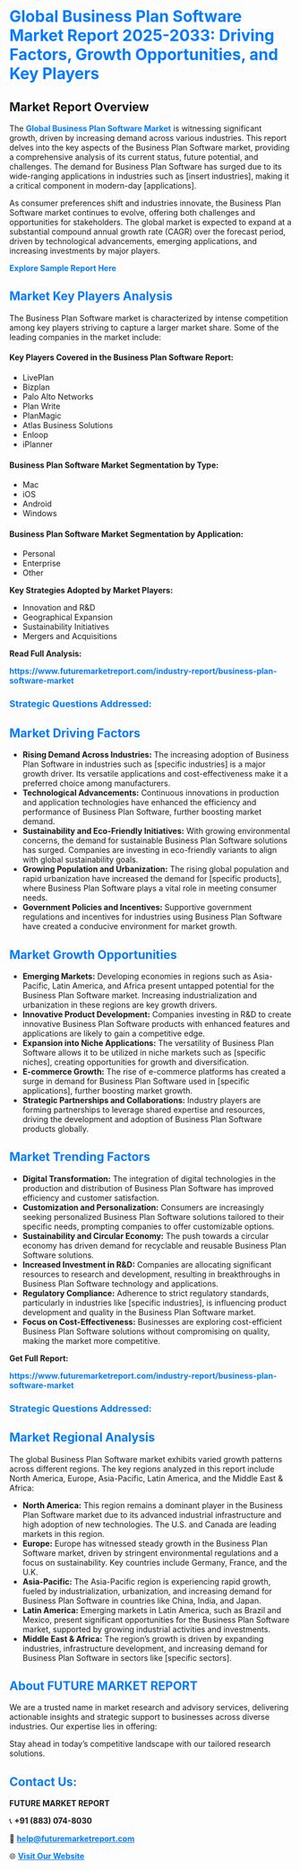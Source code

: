 <h1 style="color: #007BFF;">Global Business Plan Software Market Report 2025-2033: Driving Factors, Growth Opportunities, and Key Players</h1>

<section id="overview">
<h2>Market Report Overview</h2>
<p>The <a href="https://www.futuremarketreport.com/industry-report/business-plan-software-market" style="color: #007BFF; text-decoration: none;"><strong>Global Business Plan Software Market</strong></a> is witnessing significant growth, driven by increasing demand across various industries. This report delves into the key aspects of the Business Plan Software market, providing a comprehensive analysis of its current status, future potential, and challenges. The demand for Business Plan Software has surged due to its wide-ranging applications in industries such as [insert industries], making it a critical component in modern-day [applications].</p>
<p>As consumer preferences shift and industries innovate, the Business Plan Software market continues to evolve, offering both challenges and opportunities for stakeholders. The global market is expected to expand at a substantial compound annual growth rate (CAGR) over the forecast period, driven by technological advancements, emerging applications, and increasing investments by major players.</p>
</section>

<section id="overview">
<p><a href="https://www.futuremarketreport.com/request-sample/reportId=99428" style="color: #007BFF; text-decoration: none;"><strong>Explore Sample Report Here</strong></a></p>
</section>

<section id="key-players">
<h2 style="color: #007BFF;">Market Key Players Analysis</h2>
<p>The Business Plan Software market is characterized by intense competition among key players striving to capture a larger market share. Some of the leading companies in the market include:</p>
<h4>Key Players Covered in the Business Plan Software Report:</h4>
<ul><li>LivePlan</li><li>Bizplan</li><li>Palo Alto Networks</li><li>Plan Write</li><li>PlanMagic</li><li>Atlas Business Solutions</li><li>Enloop</li><li>iPlanner</li></ul>
<h4>Business Plan Software Market Segmentation by Type:</h4>
<ul><li>Mac</li><li>iOS</li><li>Android</li><li>Windows</li></ul>

<h4>Business Plan Software Market Segmentation by Application:</h4>
<ul><li>Personal</li><li>Enterprise</li><li>Other</li></ul>
<p><strong>Key Strategies Adopted by Market Players:</strong></p>
<ul>
<li>Innovation and R&D</li>
<li>Geographical Expansion</li>
<li>Sustainability Initiatives</li>
<li>Mergers and Acquisitions</li>
</ul>
</section>

<section>
<p><strong>Read Full Analysis: </strong></p><a href="https://www.futuremarketreport.com/industry-report/business-plan-software-market" style="color: #007BFF; text-decoration: none;"><strong>https://www.futuremarketreport.com/industry-report/business-plan-software-market</strong></a>
<h3 style="color: #007BFF;">Strategic Questions Addressed:</h3>
</section>

<section id="driving-factors">
<h2 style="color: #007BFF;">Market Driving Factors</h2>
<ul>
<li><strong>Rising Demand Across Industries:</strong> The increasing adoption of Business Plan Software in industries such as [specific industries] is a major growth driver. Its versatile applications and cost-effectiveness make it a preferred choice among manufacturers.</li>
<li><strong>Technological Advancements:</strong> Continuous innovations in production and application technologies have enhanced the efficiency and performance of Business Plan Software, further boosting market demand.</li>
<li><strong>Sustainability and Eco-Friendly Initiatives:</strong> With growing environmental concerns, the demand for sustainable Business Plan Software solutions has surged. Companies are investing in eco-friendly variants to align with global sustainability goals.</li>
<li><strong>Growing Population and Urbanization:</strong> The rising global population and rapid urbanization have increased the demand for [specific products], where Business Plan Software plays a vital role in meeting consumer needs.</li>
<li><strong>Government Policies and Incentives:</strong> Supportive government regulations and incentives for industries using Business Plan Software have created a conducive environment for market growth.</li>
</ul>
</section>

<section id="growth-opportunities">
<h2 style="color: #007BFF;">Market Growth Opportunities</h2>
<ul>
<li><strong>Emerging Markets:</strong> Developing economies in regions such as Asia-Pacific, Latin America, and Africa present untapped potential for the Business Plan Software market. Increasing industrialization and urbanization in these regions are key growth drivers.</li>
<li><strong>Innovative Product Development:</strong> Companies investing in R&D to create innovative Business Plan Software products with enhanced features and applications are likely to gain a competitive edge.</li>
<li><strong>Expansion into Niche Applications:</strong> The versatility of Business Plan Software allows it to be utilized in niche markets such as [specific niches], creating opportunities for growth and diversification.</li>
<li><strong>E-commerce Growth:</strong> The rise of e-commerce platforms has created a surge in demand for Business Plan Software used in [specific applications], further boosting market growth.</li>
<li><strong>Strategic Partnerships and Collaborations:</strong> Industry players are forming partnerships to leverage shared expertise and resources, driving the development and adoption of Business Plan Software products globally.</li>
</ul>
</section>

<section id="trending-factors">
<h2 style="color: #007BFF;">Market Trending Factors</h2>
<ul>
<li><strong>Digital Transformation:</strong> The integration of digital technologies in the production and distribution of Business Plan Software has improved efficiency and customer satisfaction.</li>
<li><strong>Customization and Personalization:</strong> Consumers are increasingly seeking personalized Business Plan Software solutions tailored to their specific needs, prompting companies to offer customizable options.</li>
<li><strong>Sustainability and Circular Economy:</strong> The push towards a circular economy has driven demand for recyclable and reusable Business Plan Software solutions.</li>
<li><strong>Increased Investment in R&D:</strong> Companies are allocating significant resources to research and development, resulting in breakthroughs in Business Plan Software technology and applications.</li>
<li><strong>Regulatory Compliance:</strong> Adherence to strict regulatory standards, particularly in industries like [specific industries], is influencing product development and quality in the Business Plan Software market.</li>
<li><strong>Focus on Cost-Effectiveness:</strong> Businesses are exploring cost-efficient Business Plan Software solutions without compromising on quality, making the market more competitive.</li>
</ul>
</section>

<section>
<p><strong>Get Full Report: </strong></p><a href="https://www.futuremarketreport.com/industry-report/business-plan-software-market" style="color: #007BFF; text-decoration: none;"><strong>https://www.futuremarketreport.com/industry-report/business-plan-software-market</strong></a>
<h3 style="color: #007BFF;">Strategic Questions Addressed:</h3>
</section>


<section id="regional-analysis">
<h2 style="color: #007BFF;">Market Regional Analysis</h2>
<p>The global Business Plan Software market exhibits varied growth patterns across different regions. The key regions analyzed in this report include North America, Europe, Asia-Pacific, Latin America, and the Middle East & Africa:</p>
<ul>
<li><strong>North America:</strong> This region remains a dominant player in the Business Plan Software market due to its advanced industrial infrastructure and high adoption of new technologies. The U.S. and Canada are leading markets in this region.</li>
<li><strong>Europe:</strong> Europe has witnessed steady growth in the Business Plan Software market, driven by stringent environmental regulations and a focus on sustainability. Key countries include Germany, France, and the U.K.</li>
<li><strong>Asia-Pacific:</strong> The Asia-Pacific region is experiencing rapid growth, fueled by industrialization, urbanization, and increasing demand for Business Plan Software in countries like China, India, and Japan.</li>
<li><strong>Latin America:</strong> Emerging markets in Latin America, such as Brazil and Mexico, present significant opportunities for the Business Plan Software market, supported by growing industrial activities and investments.</li>
<li><strong>Middle East & Africa:</strong> The region’s growth is driven by expanding industries, infrastructure development, and increasing demand for Business Plan Software in sectors like [specific sectors].</li>
</ul>
</section>

<footer>
<h2 style="color: #007BFF;">About FUTURE MARKET REPORT</h2>
<p>We are a trusted name in market research and advisory services, delivering actionable insights and strategic support to businesses across diverse industries. Our expertise lies in offering:</p>

<p>Stay ahead in today’s competitive landscape with our tailored research solutions.</p>

<h2 style="color: #007BFF;">Contact Us:</h2>
<p><strong>FUTURE MARKET REPORT</strong></p>
<p>📞 <strong>+91 (883) 074-8030</strong></p>
<p>📧 <strong><a href="mailto:help@futuremarketreport.com" style="color: #007BFF;">help@futuremarketreport.com</a></strong></p>
<p>🌐 <strong><a href="https://www.futuremarketreport.com/" style="color: #007BFF;">Visit Our Website</a></strong></p>
</footer>